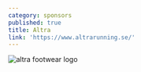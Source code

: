 ```yaml
---
category: sponsors
published: true
title: Altra
link: 'https://www.altrarunning.se/'
---
```

![altra footwear logo]({{site.baseurl}}/media/altra.jpg)